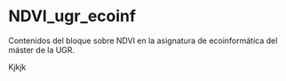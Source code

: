 # NDVI_ugr_ecoinf
Contenidos del bloque sobre NDVI en la asignatura de ecoinformática del máster de la UGR.



Kjkjk